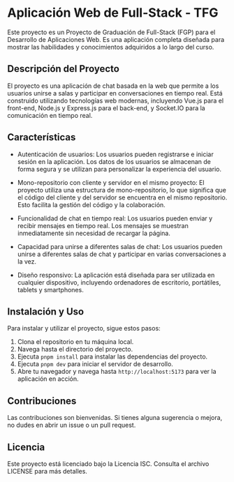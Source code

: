 # Aplicación Web de Full-Stack - TFG

Este proyecto es un Proyecto de Graduación de Full-Stack (FGP) para el Desarrollo de Aplicaciones Web. Es una aplicación completa diseñada para mostrar las habilidades y conocimientos adquiridos a lo largo del curso.

## Descripción del Proyecto

El proyecto es una aplicación de chat basada en la web que permite a los usuarios unirse a salas y participar en conversaciones en tiempo real. Está construido utilizando tecnologías web modernas, incluyendo Vue.js para el front-end, Node.js y Express.js para el back-end, y Socket.IO para la comunicación en tiempo real.

## Características

- Autenticación de usuarios: Los usuarios pueden registrarse e iniciar sesión en la aplicación. Los datos de los usuarios se almacenan de forma segura y se utilizan para personalizar la experiencia del usuario.

- Mono-repositorio con cliente y servidor en el mismo proyecto: El proyecto utiliza una estructura de mono-repositorio, lo que significa que el código del cliente y del servidor se encuentra en el mismo repositorio. Esto facilita la gestión del código y la colaboración.

- Funcionalidad de chat en tiempo real: Los usuarios pueden enviar y recibir mensajes en tiempo real. Los mensajes se muestran inmediatamente sin necesidad de recargar la página.

- Capacidad para unirse a diferentes salas de chat: Los usuarios pueden unirse a diferentes salas de chat y participar en varias conversaciones a la vez.

- Diseño responsivo: La aplicación está diseñada para ser utilizada en cualquier dispositivo, incluyendo ordenadores de escritorio, portátiles, tablets y smartphones.

## Instalación y Uso

Para instalar y utilizar el proyecto, sigue estos pasos:

1. Clona el repositorio en tu máquina local.
2. Navega hasta el directorio del proyecto.
3. Ejecuta `pnpm install` para instalar las dependencias del proyecto.
4. Ejecuta `pnpm dev` para iniciar el servidor de desarrollo.
5. Abre tu navegador y navega hasta `http://localhost:5173` para ver la aplicación en acción.

## Contribuciones

Las contribuciones son bienvenidas. Si tienes alguna sugerencia o mejora, no dudes en abrir un issue o un pull request.

## Licencia

Este proyecto está licenciado bajo la Licencia ISC. Consulta el archivo LICENSE para más detalles.

